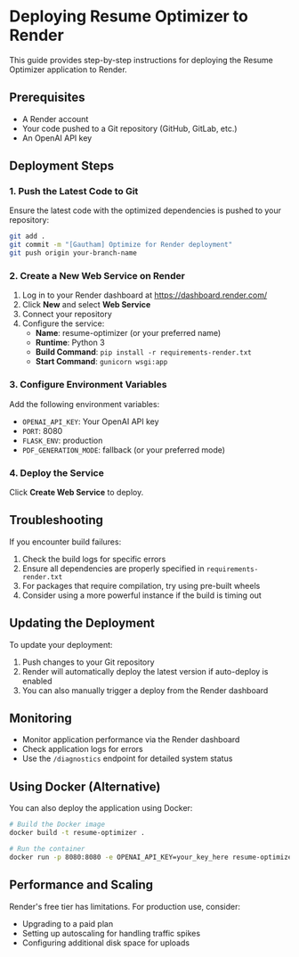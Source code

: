 # Deploying Resume Optimizer to Render

This guide provides step-by-step instructions for deploying the Resume Optimizer application to Render.

## Prerequisites

- A Render account
- Your code pushed to a Git repository (GitHub, GitLab, etc.)
- An OpenAI API key

## Deployment Steps

### 1. Push the Latest Code to Git

Ensure the latest code with the optimized dependencies is pushed to your repository:

```bash
git add .
git commit -m "[Gautham] Optimize for Render deployment"
git push origin your-branch-name
```

### 2. Create a New Web Service on Render

1. Log in to your Render dashboard at https://dashboard.render.com/
2. Click **New** and select **Web Service**
3. Connect your repository
4. Configure the service:
   - **Name**: resume-optimizer (or your preferred name)
   - **Runtime**: Python 3
   - **Build Command**: `pip install -r requirements-render.txt`
   - **Start Command**: `gunicorn wsgi:app`

### 3. Configure Environment Variables

Add the following environment variables:
- `OPENAI_API_KEY`: Your OpenAI API key
- `PORT`: 8080
- `FLASK_ENV`: production
- `PDF_GENERATION_MODE`: fallback (or your preferred mode)

### 4. Deploy the Service

Click **Create Web Service** to deploy.

## Troubleshooting

If you encounter build failures:

1. Check the build logs for specific errors
2. Ensure all dependencies are properly specified in `requirements-render.txt`
3. For packages that require compilation, try using pre-built wheels
4. Consider using a more powerful instance if the build is timing out

## Updating the Deployment

To update your deployment:
1. Push changes to your Git repository
2. Render will automatically deploy the latest version if auto-deploy is enabled
3. You can also manually trigger a deploy from the Render dashboard

## Monitoring

- Monitor application performance via the Render dashboard
- Check application logs for errors
- Use the `/diagnostics` endpoint for detailed system status

## Using Docker (Alternative)

You can also deploy the application using Docker:

```bash
# Build the Docker image
docker build -t resume-optimizer .

# Run the container
docker run -p 8080:8080 -e OPENAI_API_KEY=your_key_here resume-optimizer
```

## Performance and Scaling

Render's free tier has limitations. For production use, consider:
- Upgrading to a paid plan
- Setting up autoscaling for handling traffic spikes
- Configuring additional disk space for uploads 